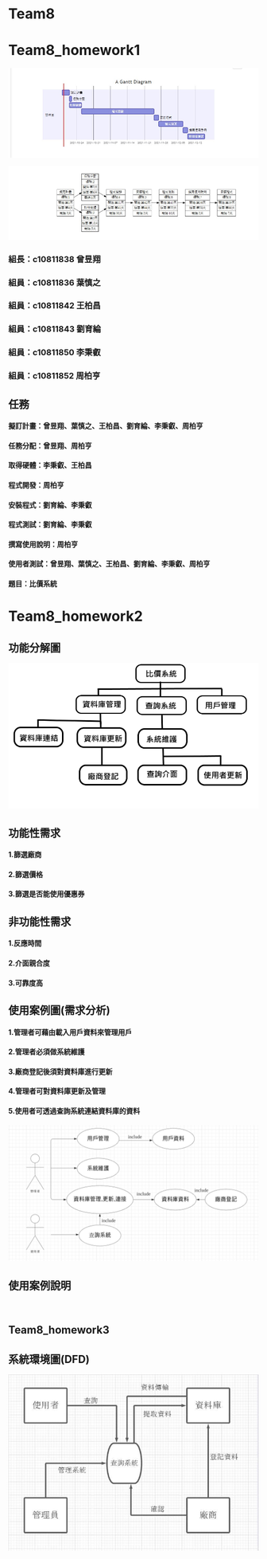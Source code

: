 # Team8

# Team8_homework1

![gantt](小組甘特圖.jpg)

![PERTCPM](PERTCPM.jpg)



### 組長：c10811838 曾昱翔
### 組員：c10811836 葉慎之
### 組員：c10811842 王柏昌
### 組員：c10811843 劉育綸
### 組員：c10811850 李秉叡
### 組員：c10811852 周柏亨

## 任務
#### 擬訂計畫：曾昱翔、葉慎之、王柏昌、劉育綸、李秉叡、周柏亨
#### 任務分配：曾昱翔、周柏亨
#### 取得硬體：李秉叡、王柏昌
#### 程式開發：周柏亨
#### 安裝程式：劉育綸、李秉叡
#### 程式測試：劉育綸、李秉叡
#### 撰寫使用說明：周柏亨
#### 使用者測試：曾昱翔、葉慎之、王柏昌、劉育綸、李秉叡、周柏亨

#### 題目：比價系統

# Team8_homework2

## 功能分解圖
![](2021_1018HW第二題.png)

## 功能性需求
#### 1.篩選廠商
#### 2.篩選價格
#### 3.篩選是否能使用優惠券

## 非功能性需求
#### 1.反應時間
#### 2.介面親合度
#### 3.可靠度高

## 使用案例圖(需求分析)
#### 1.管理者可藉由載入用戶資料來管理用戶
#### 2.管理者必須做系統維護
#### 3.廠商登記後須對資料庫進行更新
#### 4.管理者可對資料庫更新及管理
#### 5.使用者可透過查詢系統連結資料庫的資料
![](使用案例圖.png)

## 使用案例說明
![]()
![]()
![]()

## Team8_homework3

## 系統環境圖(DFD)
![](DFD系統環境圖.jpg)
